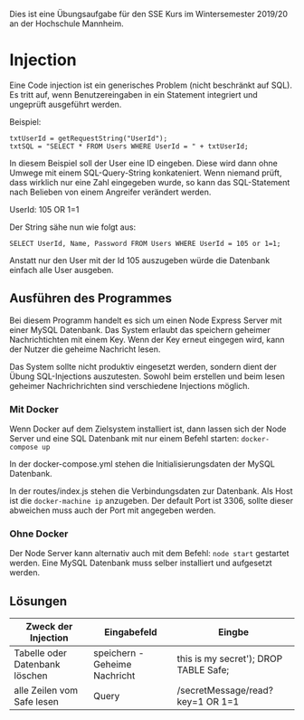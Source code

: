 Dies ist eine Übungsaufgabe für den SSE Kurs im Wintersemester 2019/20 an der Hochschule Mannheim. 

# Injection

Eine Code injection ist ein generisches Problem (nicht beschränkt auf SQL). Es tritt auf, wenn Benutzereingaben in ein Statement integriert und ungeprüft ausgeführt werden. 

Beispiel:
```
txtUserId = getRequestString("UserId");
txtSQL = "SELECT * FROM Users WHERE UserId = " + txtUserId;
```

In diesem Beispiel soll der User eine ID eingeben. Diese wird dann ohne Umwege mit einem SQL-Query-String konkateniert. Wenn niemand prüft, dass wirklich nur eine Zahl eingegeben wurde, so kann das SQL-Statement nach Belieben von einem Angreifer verändert werden.

UserId: 105 OR 1=1

Der String sähe nun wie folgt aus: 
```
SELECT UserId, Name, Password FROM Users WHERE UserId = 105 or 1=1;
```

Anstatt nur den User mit der Id 105 auszugeben würde die Datenbank einfach alle User ausgeben.

## Ausführen des Programmes

Bei diesem Programm handelt es sich um einen Node Express Server mit einer MySQL Datenbank. Das System erlaubt das speichern geheimer Nachrichtichten mit einem Key.
Wenn der Key erneut eingegen wird, kann der Nutzer die geheime Nachricht lesen.

Das System sollte nicht produktiv eingesetzt werden, sondern dient der Übung SQL-Injections auszutesten.
Sowohl beim erstellen und beim lesen geheimer Nachrichrichten sind verschiedene Injections möglich.

### Mit Docker

Wenn Docker auf dem Zielsystem installiert ist, dann lassen sich der Node Server und eine SQL Datenbank mit nur einem Befehl starten:
``docker-compose up``

In der docker-compose.yml stehen die Initialisierungsdaten der MySQL Datenbank.

In der routes/index.js stehen die Verbindungsdaten zur Datenbank. Als Host ist die ``docker-machine ip`` anzugeben. Der default Port ist 3306, sollte dieser abweichen muss auch der Port mit angegeben werden.

### Ohne Docker

Der Node Server kann alternativ auch mit dem Befehl: ``node start`` gestartet werden. Eine MySQL Datenbank muss selber installiert und aufgesetzt werden.


## Lösungen

| Zweck der Injection | Eingabefeld | Eingbe |
| -- | -- | -- |
| Tabelle oder Datenbank löschen | speichern - Geheime Nachricht |  this is my secret'); DROP TABLE Safe; |
| alle Zeilen vom Safe lesen | Query |  /secretMessage/read?key=1 OR 1=1 |

